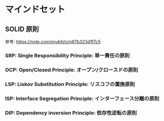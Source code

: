 # マインドセット

## SOLID 原則
参考: https://note.com/erukiti/n/n67b323d1f7c5

### SRP: Single Responsibility Principle: 単一責任の原則
### OCP: Open/Closed Principle: オープン/クロースドの原則
### LSP: Liskov Substitution Principle: リスコフの置換原則
### ISP: Interface Segregation Principle: インターフェース分離の原則
### DIP: Dependency inversion Principle: 依存性逆転の原則
